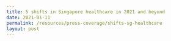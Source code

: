 ```yaml
---
title: 5 shifts in Singapore healthcare in 2021 and beyond
date: 2021-01-11
permalink: /resources/press-coverage/shifts-sg-healthcare
layout: post
---
```

